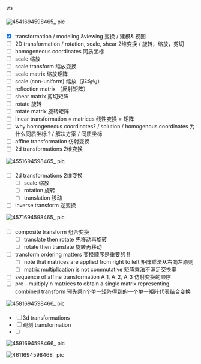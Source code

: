 ✍️ 

![4541694598465_ pic](https://github.com/ChenxingWang93/ComputationalGeometry/assets/31954987/382d4e23-39d0-455b-aacc-1c0cbe57463f)

####
- [x] transformation / modeling &viewing 变换 / 建模& 视图
- [ ] 2D transformation / rotation, scale, shear 2维变换 / 旋转，缩放，剪切
- [ ] homogeneous coordinates 同质坐标
- [ ] scale 缩放
- [ ] scale transform 缩放变换
- [ ] scale matrix 缩放矩阵
- [ ] scale (non-uniform) 缩放（非均匀）
- [ ] reflection matrix （反射矩阵）
- [ ] shear matrix 剪切矩阵
- [ ] rotate 旋转
- [ ] rotate matrix 旋转矩阵
- [ ] linear transformation = matrices 线性变换 = 矩阵
- [ ] why homogeneous coordinates? / solution / homogenous coordinates 为什么同质坐标？/ 解决方案 / 同质坐标 
- [ ] affine transformation 仿射变换
- [ ] 2d transformations 2维变换

![4551694598465_ pic](https://github.com/ChenxingWang93/ComputationalGeometry/assets/31954987/04b77f33-9423-40a6-808a-6c0562dfd6ee)

#### 
- [ ] 2d transformations 2维变换
  - [ ] scale 缩放
  - [ ] rotation 旋转
  - [ ] translation 移动
     
- [ ] inverse transform 逆变换

![4571694598465_ pic](https://github.com/ChenxingWang93/ComputationalGeometry/assets/31954987/ca1ce76e-e98e-4ec6-bd58-7cdc924ae64e)

#### 
- [ ] composite transform 组合变换
  - [ ] translate then rotate 先移动再旋转
  - [ ] rotate then translate 旋转再移动
- [ ] transform ordering matters 变换顺序是重要的 ‼️
  - [ ] note that matrices are applied from right to left 矩阵乘法从右向左原则
  - [ ] matrix multiplication is not commutative 矩阵乘法不满足交换率
- [ ] sequence of affine transformation A_1, A_2, A_3 仿射变换的顺序
- [ ] pre - multiply n matrices to obtain a single matrix representing combined transform 预先乘n个单一矩阵得到的一个单一矩阵代表结合变换

![4581694598466_ pic](https://github.com/ChenxingWang93/ComputationalGeometry/assets/31954987/0678a319-733e-4ce8-ba5f-ce1d5a093765)

#### 
- [ ] 3d transformations
- [ ] 观测 transformation
- [ ] 

![4591694598466_ pic](https://github.com/ChenxingWang93/ComputationalGeometry/assets/31954987/24c7b214-2dd9-4c29-be0c-620a1b385a47)


![4611694598468_ pic](https://github.com/ChenxingWang93/ComputationalGeometry/assets/31954987/0b0020bd-46e4-408d-9792-13ae52c1ac6f)
